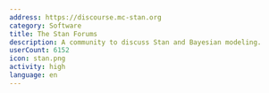 ```yaml
---
address: https://discourse.mc-stan.org
category: Software
title: The Stan Forums
description: A community to discuss Stan and Bayesian modeling.
userCount: 6152
icon: stan.png
activity: high
language: en
---
```

